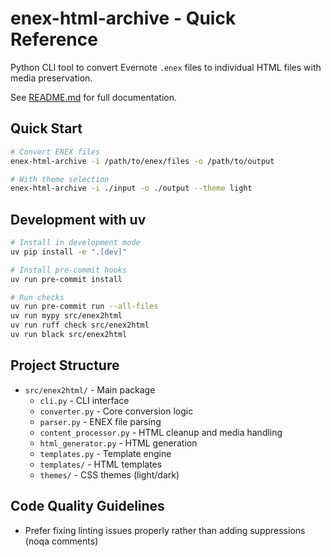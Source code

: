 # enex-html-archive - Quick Reference

Python CLI tool to convert Evernote `.enex` files to individual HTML files with media preservation.

See [README.md](README.md) for full documentation.

## Quick Start

```bash
# Convert ENEX files
enex-html-archive -i /path/to/enex/files -o /path/to/output

# With theme selection
enex-html-archive -i ./input -o ./output --theme light
```

## Development with uv

```bash
# Install in development mode
uv pip install -e ".[dev]"

# Install pre-commit hooks
uv run pre-commit install

# Run checks
uv run pre-commit run --all-files
uv run mypy src/enex2html
uv run ruff check src/enex2html
uv run black src/enex2html
```

## Project Structure

- `src/enex2html/` - Main package
  - `cli.py` - CLI interface
  - `converter.py` - Core conversion logic
  - `parser.py` - ENEX file parsing
  - `content_processor.py` - HTML cleanup and media handling
  - `html_generator.py` - HTML generation
  - `templates.py` - Template engine
  - `templates/` - HTML templates
  - `themes/` - CSS themes (light/dark)

## Code Quality Guidelines

- Prefer fixing linting issues properly rather than adding suppressions (noqa comments)
